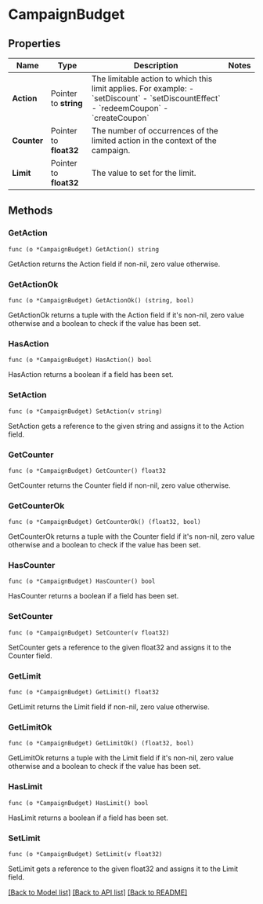 # CampaignBudget

## Properties

Name | Type | Description | Notes
------------ | ------------- | ------------- | -------------
**Action** | Pointer to **string** | The limitable action to which this limit applies. For example: - &#x60;setDiscount&#x60; - &#x60;setDiscountEffect&#x60; - &#x60;redeemCoupon&#x60; - &#x60;createCoupon&#x60;  | 
**Counter** | Pointer to **float32** | The number of occurrences of the limited action in the context of the campaign. | 
**Limit** | Pointer to **float32** | The value to set for the limit. | 

## Methods

### GetAction

`func (o *CampaignBudget) GetAction() string`

GetAction returns the Action field if non-nil, zero value otherwise.

### GetActionOk

`func (o *CampaignBudget) GetActionOk() (string, bool)`

GetActionOk returns a tuple with the Action field if it's non-nil, zero value otherwise
and a boolean to check if the value has been set.

### HasAction

`func (o *CampaignBudget) HasAction() bool`

HasAction returns a boolean if a field has been set.

### SetAction

`func (o *CampaignBudget) SetAction(v string)`

SetAction gets a reference to the given string and assigns it to the Action field.

### GetCounter

`func (o *CampaignBudget) GetCounter() float32`

GetCounter returns the Counter field if non-nil, zero value otherwise.

### GetCounterOk

`func (o *CampaignBudget) GetCounterOk() (float32, bool)`

GetCounterOk returns a tuple with the Counter field if it's non-nil, zero value otherwise
and a boolean to check if the value has been set.

### HasCounter

`func (o *CampaignBudget) HasCounter() bool`

HasCounter returns a boolean if a field has been set.

### SetCounter

`func (o *CampaignBudget) SetCounter(v float32)`

SetCounter gets a reference to the given float32 and assigns it to the Counter field.

### GetLimit

`func (o *CampaignBudget) GetLimit() float32`

GetLimit returns the Limit field if non-nil, zero value otherwise.

### GetLimitOk

`func (o *CampaignBudget) GetLimitOk() (float32, bool)`

GetLimitOk returns a tuple with the Limit field if it's non-nil, zero value otherwise
and a boolean to check if the value has been set.

### HasLimit

`func (o *CampaignBudget) HasLimit() bool`

HasLimit returns a boolean if a field has been set.

### SetLimit

`func (o *CampaignBudget) SetLimit(v float32)`

SetLimit gets a reference to the given float32 and assigns it to the Limit field.


[[Back to Model list]](../README.md#documentation-for-models) [[Back to API list]](../README.md#documentation-for-api-endpoints) [[Back to README]](../README.md)


